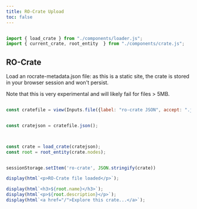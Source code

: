 ```yaml
---
title: RO-Crate Upload
toc: false
---
```

```js

import { load_crate } from "./components/loader.js";
import { current_crate, root_entity  } from "./components/crate.js";


```
## RO-Crate

Load an rocrate-metadata.json file: as this is a static site, the crate is
stored in your browser session and won't persist.

Note that this is very experimental and will likely fail for files > 5MB.

```js

const cratefile = view(Inputs.file({label: "ro-crate JSON", accept: ".json", required: true}));

```

```js

const cratejson = cratefile.json();
```

```js


const crate = load_crate(cratejson);
const root = root_entity(crate.nodes);


```

```js

sessionStorage.setItem('ro-crate', JSON.stringify(crate))

display(html`<p>RO-Crate file loaded</p>`);

display(html`<h3>${root.name}</h3>`);
display(html`<p>${root.description}</p>`);
display(html`<a href="/">Explore this crate...</a>`);

```



